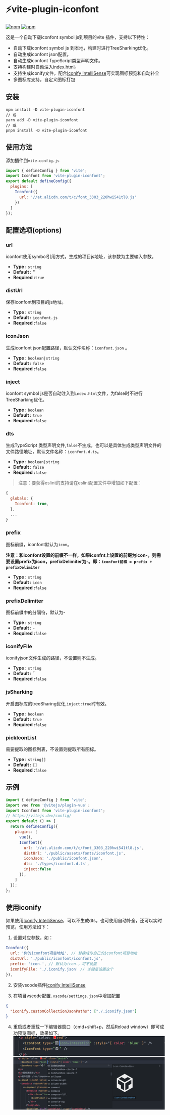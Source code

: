 # ⚡vite-plugin-iconfont

[![npm](https://img.shields.io/npm/v/vite-plugin-iconfont)](https://www.npmjs.com/package/vite-plugin-iconfont) [![npm](https://img.shields.io/npm/dt/vite-plugin-iconfont)](https://www.npmjs.com/package/vite-plugin-iconfont)

这是一个自动下载iconfont symbol js到项目的vite 插件，支持以下特性：

- 自动下载iconfont symbol js 到本地，构建时进行TreeSharking优化。
- 自动生成iconfont json配置。
- 自动生成iconfont TypeScript类型声明文件。
- 支持构建时自动注入index.html。
- 支持生成iconify文件，配合[Iconify IntelliSense](https://marketplace.visualstudio.com/items?itemName=antfu.iconify)可实现图标预览和自动补全
- 多图标库支持，自定义图标打包

## 安装

```shell
npm install -D vite-plugin-iconfont
// 或
yarn add -D vite-plugin-iconfont
// 或
pnpm install -D vite-plugin-iconfont
```

## 使用方法

添加插件到`vite.config.js`

```js
import { defineConfig } from 'vite';
import Iconfont from 'vite-plugin-iconfont';
export default defineConfig({
  plugins: [
    Iconfont({
      url: '//at.alicdn.com/t/c/font_3303_220hwi541tl8.js'
    })
  ]
});
```

## 配置选项(options)

### url

iconfont使用symbol引用方式，生成的项目js地址，该参数为主要输入参数。

- **Type :** `string`
- **Default :** ''
- **Required :**`true`

### distUrl

保存iconfont到项目的js地址。

- **Type :** `string`
- **Default :** `iconfont.js`
- **Required :**`false`

### iconJson

生成iconfont json配置路径，默认文件名称：`iconfont.json` 。

- **Type :** `boolean|string`
- **Default :** `false`
- **Required :**`false`

### inject

iconfont symbol js是否自动注入到`index.html`文件，为false时不进行TreeSharking优化。

- **Type :** `boolean`
- **Default :** `true`
- **Required :**`false`

### dts

生成TypeScript 类型声明文件,`false`不生成，也可以是具体生成类型声明文件的文件路径地址，默认文件名称：`iconfont.d.ts`。

- **Type :** `boolean|string`
- **Default :** `false`
- **Required :**`false`

>注意：要获得eslint的支持请在eslint配置文件中增加如下配置：

```js
{
  globals: {
    Iconfont: true,
  },
  ...
}
```

### prefix

图标前缀，iconfont默认为`icon`。

**注意：和iconfont设置的前缀不一样，如果iconfnt上设置的前缀为icon-，则需要设置prefix为icon，prefixDelimiter为-。即：`iconfont前缀 = prefix + prefixDelimiter`**

- **Type :** `string`
- **Default :** `icon`
- **Required :**`false`

### prefixDelimiter

图标前缀中的分隔符，默认为-

- **Type :** `string`
- **Default :** `-`
- **Required :**`false`

### iconifyFile

iconifyjson文件生成的路径，不设置则不生成。

- **Type :** `string`
- **Default :** ``
- **Required :**`false`

### jsSharking

开启图标库的treeSharing优化,`inject:true`时有效。

- **Type :** `boolean`
- **Default :** `true`
- **Required :**`false`

### pickIconList

需要提取的图标列表，不设置则提取所有图标。

- **Type :** `string[]`
- **Default :** `[]`
- **Required :**`false`

## 示例

```js
import { defineConfig } from 'vite';
import vue from '@vitejs/plugin-vue';
import Iconfont from 'vite-plugin-iconfont';
// https://vitejs.dev/config/
export default () => {
  return defineConfig({
    plugins: [
      vue(),
      Iconfont({
        url: '//at.alicdn.com/t/c/font_3303_220hwi541tl8.js',
        distUrl: './public/assets/fonts/iconfont.js',
        iconJson: './public/iconfont.json',
        dts: './types/iconfont.d.ts',
        inject:false
      }),
    ]
  });
};

```

## 使用iconify

如果使用[Iconify IntelliSense](https://marketplace.visualstudio.com/items?itemName=antfu.iconify)，可以不生成dts，也可使用自动补全，还可以实时预览，使用方法如下：

1. 设置对应参数，如：

```js
Iconfont({
  url: '你的iconfont项目地址', // 替换成你自己的iconfont项目地址
  distUrl: './public/iconfont/iconfont.js',
  prefix: 'icon-', // 默认为icon-，可不设置
  iconifyFile: './.iconify.json' // 关键是设置这个
}),
```

2. 安装vscode插件[Iconify IntelliSense](https://marketplace.visualstudio.com/items?itemName=antfu.iconify)

3. 在项目vscode配置`.vscode/settings.json`中增加配置

```json
{
  "iconify.customCollectionJsonPaths": ["./.iconify.json"]
}
```

4. 重启或者重载一下编辑器窗口（cmd+shift+p，然后Reload window）即可成功预览图标，效果如下。
![预览](https://github.com/eliduty/plugin/blob/main/packages/vite-plugin-iconfont/img/iconify_preview.png?raw=true)
![自动补全](https://github.com/eliduty/plugin/blob/main/packages/vite-plugin-iconfont/img/iconify_completion.png?raw=true)
